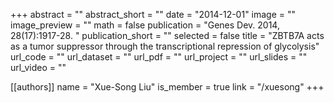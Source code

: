 +++
abstract = ""
abstract_short = ""
date = "2014-12-01"
image = ""
image_preview = ""
math = false
publication = "Genes Dev. 2014, 28(17):1917-28. "
publication_short = ""
selected = false
title = "ZBTB7A acts as a tumor suppressor through the transcriptional repression of glycolysis"
url_code = ""
url_dataset = ""
url_pdf = ""
url_project = ""
url_slides = ""
url_video = ""

[[authors]]
    name = "Xue-Song Liu"
    is_member = true
    link = "/xuesong"
+++

